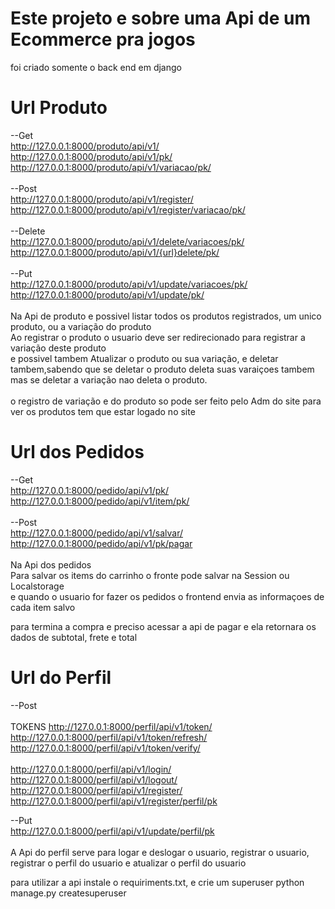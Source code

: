 # Este projeto e sobre uma Api de um Ecommerce pra jogos
foi criado somente o back end em django

# Url Produto
--Get<br>
http://127.0.0.1:8000/produto/api/v1/   <br>
http://127.0.0.1:8000/produto/api/v1/pk/   <br>
http://127.0.0.1:8000/produto/api/v1/variacao/pk/   <br>
   <br>
--Post   <br>
http://127.0.0.1:8000/produto/api/v1/register/   <br>
http://127.0.0.1:8000/produto/api/v1/register/variacao/pk/   <br>
   <br>
--Delete   <br>
http://127.0.0.1:8000/produto/api/v1/delete/variacoes/pk/   <br>
http://127.0.0.1:8000/produto/api/v1/{url}delete/pk/   <br>
   <br>
--Put   <br>
http://127.0.0.1:8000/produto/api/v1/update/variacoes/pk/   <br>
http://127.0.0.1:8000/produto/api/v1/update/pk/   <br>
<br>
Na Api de produto e possivel listar todos os produtos registrados, um unico produto, ou a variação do produto <br>
Ao registrar o produto o usuario deve ser redirecionado para registrar a variação deste produto<br>
e possivel tambem Atualizar o produto ou sua variação, e deletar tambem,sabendo que se deletar o produto deleta suas varaiçoes tambem<br>
mas se deletar a variação  nao deleta o produto.<br>
<br>
o registro de variação e do produto so pode ser feito pelo Adm do site
para ver os produtos tem que estar logado no site


# Url dos Pedidos
--Get<br>
http://127.0.0.1:8000/pedido/api/v1/pk/   <br>
http://127.0.0.1:8000/pedido/api/v1/item/pk/   <br>
   <br>
--Post   <br>
http://127.0.0.1:8000/pedido/api/v1/salvar/   <br>
http://127.0.0.1:8000/pedido/api/v1/pk/pagar   <br>
<br>
Na Api dos pedidos <br>
Para salvar os items do carrinho o fronte pode salvar na Session ou Localstorage<br>
e quando o usuario for fazer os pedidos o frontend envia as informaçoes de cada item salvo<br>

para termina a compra e preciso acessar a api de pagar e ela retornara os dados de subtotal, frete e total

# Url do Perfil
--Post   <br>
<br>
TOKENS
  http://127.0.0.1:8000/perfil/api/v1/token/   <br>
  http://127.0.0.1:8000/perfil/api/v1/token/refresh/   <br>
  http://127.0.0.1:8000/perfil/api/v1/token/verify/   <br>
<br>
http://127.0.0.1:8000/perfil/api/v1/login/   <br>
http://127.0.0.1:8000/perfil/api/v1/logout/   <br>
http://127.0.0.1:8000/perfil/api/v1/register/ <br>
http://127.0.0.1:8000/perfil/api/v1/register/perfil/pk  <br>

--Put<br>
http://127.0.0.1:8000/perfil/api/v1/update/perfil/pk   <br>
<br>
A Api do perfil serve para logar e deslogar o usuario, registrar o usuario, registrar o perfil do usuario e atualizar o perfil do usuario

para utilizar a api instale o requiriments.txt, e crie um superuser
python manage.py createsuperuser
